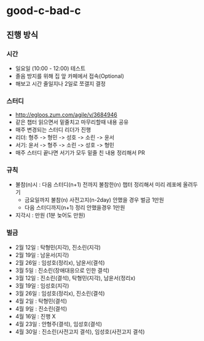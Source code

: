 # good-c-bad-c

## 진행 방식

### 시간
- 일요일 (10:00 - 12:00) 테스트
- 졸음 방지를 위해 집 앞 카페에서 접속(Optional)
- 해보고 시간 줄일지나 2일로 쪼갤지 결정

### 스터디
- http://egloos.zum.com/agile/v/3684946
- 같은 챕터 읽으면서 밑줄치고 마무리할때 내용 공유
- 매주 변경되는 스터디 리더가 진행
- 리더: 형주 -> 형민 -> 성호 -> 소린 -> 윤서
- 서기: 윤서 -> 형주 -> 소린 -> 성호 -> 형민
- 매주 스터디 끝나면 서기가 모두 밑줄 친 내용 정리해서 PR

### 규칙
- 불참(n)시 : 다음 스터디(n+1) 전까지 불참한(n) 챕터 정리해서 미리 레포에 올려두기 
  - 금요일까지 불참(n) 사전고지(n-2day) 안했을 경우 벌금 1만원
  - 다음 스터디까지(n+1) 정리 안했을경우 1만원
- 지각시 : 만원 (1분 늦어도 만원)

### 벌금
- 2월 12일 : 탁형민(지각), 진소린(지각)
- 2월 19일 : 남윤서(지각)
- 2월 26일 : 임성호(정리x), 남윤서(결석)
- 3월 5일 : 진소린(장애대응으로 인한 결석)
- 3월 12일 : 진소린(결석), 탁형민(지각), 남윤서(정리x)
- 3월 19일 : 임성호(지각)
- 3월 26일 : 임성호(정리x), 진소린(결석)
- 4월 2일 : 탁형민(결석)
- 4월 9일 : 진소린(결석)
- 4월 16일 : 진행 X
- 4월 23일 : 안형주(결석), 임성호(결석)
- 4월 30일 : 진소린(사전고지 결석), 임성호(사전고지 결석)

